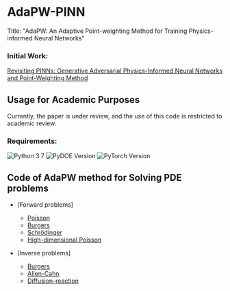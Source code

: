 # AdaPW-PINN
Title: "AdaPW: An Adaptive Point-weighting Method for Training Physics-informed Neural Networks"

### Initial Work:
[Revisiting PINNs: Generative Adversarial Physics-Informed Neural Networks and Point-Weighting Method](https://arxiv.org/abs/2205.08754)

## Usage for Academic Purposes

Currently, the paper is under review, and the use of this code is restricted to academic review. 


### Requirements:

![Python 3.7](https://img.shields.io/badge/python-3.7-blue.svg)
![PyDOE Version](https://img.shields.io/badge/PyDOE-0.3.8-blue.svg)
![PyTorch Version](https://img.shields.io/badge/pytorch-1.10.0-brightgreen.svg)

## Code of AdaPW method for Solving PDE problems
- [Forward problems]
    - [Poisson](/Forward_problems/Poisson)
   - [Burgers](/Forward_problems/Burgers)
    - [Schrödinger](/Forward_problems/Schrodinger)
    - [High-dimensional Poisson](/Forward_problems/HD-Poisson)

- [Inverse problems]
    - [Burgers](/Inverse_problems/Burgers)
    - [Allen-Cahn](/Inverse_problems/Allen_Cahn)
    - [Diffusion-reaction](/Inverse_problems/Diffusion)
